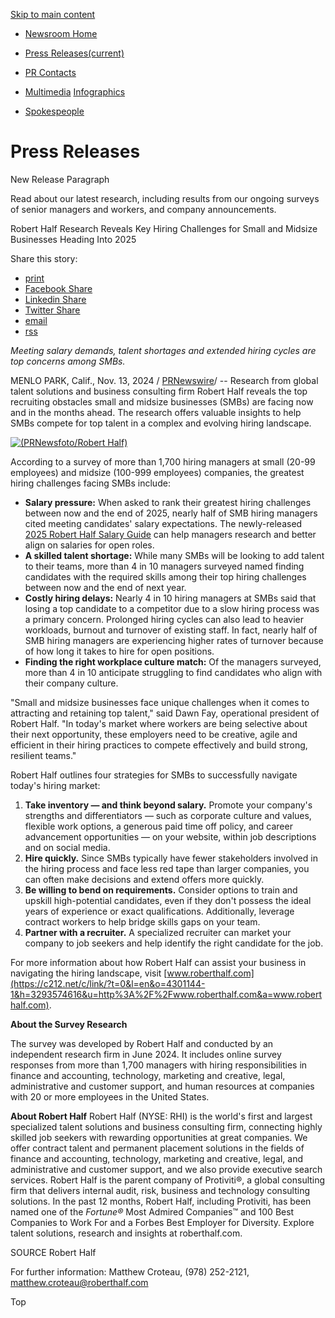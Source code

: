 [Skip to main content](https://press.roberthalf.com/2024-11-13-Robert-Half-Research-Reveals-Key-Hiring-Challenges-for-Small-and-Midsize-Businesses-Heading-Into-2025#maincontent)

- [Newsroom Home](https://press.roberthalf.com/newsroom-home)
- [Press Releases(current)](https://press.roberthalf.com/news_releases)
- [PR Contacts](https://press.roberthalf.com/contacts)
- [Multimedia](https://press.roberthalf.com/multimedia)
[Infographics](https://press.roberthalf.com/infographics)

- [Spokespeople](https://press.roberthalf.com/spokespeople)

# Press Releases

New Release Paragraph

Read about our latest research, including results from our ongoing surveys of senior managers and workers, and company announcements.

Robert Half Research Reveals Key Hiring Challenges for Small and Midsize Businesses Heading Into 2025

Share this story:

- [print](https://press.roberthalf.com/2024-11-13-Robert-Half-Research-Reveals-Key-Hiring-Challenges-for-Small-and-Midsize-Businesses-Heading-Into-2025#print "print")
- [Facebook Share](https://www.facebook.com/sharer/sharer.php?u=https%3A%2F%2Fpress.roberthalf.com%2Findex.php%3Fs%3D487%26item%3D122876 "Facebook Share")
- [Linkedin Share](https://www.linkedin.com/shareArticle?mini=true&url=https%3A%2F%2Fpress.roberthalf.com%2Findex.php%3Fs%3D487%26item%3D122876 "Linkedin Share")
- [Twitter Share](https://twitter.com/share?url=https%3A%2F%2Fpress.roberthalf.com%2Findex.php%3Fs%3D487%26item%3D122876 "Twitter Share")
- [email](https://press.roberthalf.com/2024-11-13-Robert-Half-Research-Reveals-Key-Hiring-Challenges-for-Small-and-Midsize-Businesses-Heading-Into-2025#email "email")
- [rss](https://press.roberthalf.com/rss-feed?rsspage=487 "rss")

_Meeting salary demands, talent shortages and extended hiring cycles are top concerns among SMBs._

MENLO PARK, Calif., Nov. 13, 2024 / [PRNewswire](http://www.prnewswire.com/)/ -- Research from global talent solutions and business consulting firm Robert Half reveals the top recruiting obstacles small and midsize businesses (SMBs) are facing now and in the months ahead. The research offers valuable insights to help SMBs compete for top talent in a complex and evolving hiring landscape.

[![(PRNewsfoto/Robert Half)](https://mma.prnewswire.com/media/2188927/Robert_Half_v2_Logo.jpg)](https://mma.prnewswire.com/media/2188927/Robert_Half_v2_Logo.html)

According to a survey of more than 1,700 hiring managers at small (20-99 employees) and midsize (100-999 employees) companies, the greatest hiring challenges facing SMBs include:

- **Salary pressure:** When asked to rank their greatest hiring challenges between now and the end of 2025, nearly half of SMB hiring managers cited meeting candidates' salary expectations. The newly-released [2025 Robert Half Salary Guide](https://c212.net/c/link/?t=0&l=en&o=4301144-1&h=4124570937&u=https%3A%2F%2Fwww.roberthalf.com%2Fus%2Fen%2Finsights%2Fsalary-guide%3Futm_source%3Dpr%26utm_medium%3Dpublic-relation&a=2025+Robert+Half+Salary+Guide) can help managers research and better align on salaries for open roles.
- **A skilled talent shortage:** While many SMBs will be looking to add talent to their teams, more than 4 in 10 managers surveyed named finding candidates with the required skills among their top hiring challenges between now and the end of next year.
- **Costly hiring delays:** Nearly 4 in 10 hiring managers at SMBs said that losing a top candidate to a competitor due to a slow hiring process was a primary concern. Prolonged hiring cycles can also lead to heavier workloads, burnout and turnover of existing staff. In fact, nearly half of SMB hiring managers are experiencing higher rates of turnover because of how long it takes to hire for open positions.
- **Finding the right workplace culture match:** Of the managers surveyed, more than 4 in 10 anticipate struggling to find candidates who align with their company culture.

"Small and midsize businesses face unique challenges when it comes to attracting and retaining top talent," said Dawn Fay, operational president of Robert Half. "In today's market where workers are being selective about their next opportunity, these employers need to be creative, agile and efficient in their hiring practices to compete effectively and build strong, resilient teams."

Robert Half outlines four strategies for SMBs to successfully navigate today's hiring market:

1. **Take inventory — and think beyond salary.** Promote your company's strengths and differentiators — such as corporate culture and values, flexible work options, a generous paid time off policy, and career advancement opportunities — on your website, within job descriptions and on social media.
2. **Hire quickly.** Since SMBs typically have fewer stakeholders involved in the hiring process and face less red tape than larger companies, you can often make decisions and extend offers more quickly.
3. **Be willing to bend on requirements.** Consider options to train and upskill high-potential candidates, even if they don't possess the ideal years of experience or exact qualifications. Additionally, leverage contract workers to help bridge skills gaps on your team.
4. **Partner with a recruiter.** A specialized recruiter can market your company to job seekers and help identify the right candidate for the job.

For more information about how Robert Half can assist your business in navigating the hiring landscape, visit [www.roberthalf.com](https://c212.net/c/link/?t=0&l=en&o=4301144-1&h=3293574616&u=http%3A%2F%2Fwww.roberthalf.com&a=www.roberthalf.com).

**About the Survey Research**

The survey was developed by Robert Half and conducted by an independent research firm in June 2024. It includes online survey responses from more than 1,700 managers with hiring responsibilities in finance and accounting, technology, marketing and creative, legal, administrative and customer support, and human resources at companies with 20 or more employees in the United States.

**About Robert Half** Robert Half (NYSE: RHI) is the world's first and largest specialized talent solutions and business consulting firm, connecting highly skilled job seekers with rewarding opportunities at great companies. We offer contract talent and permanent placement solutions in the fields of finance and accounting, technology, marketing and creative, legal, and administrative and customer support, and we also provide executive search services. Robert Half is the parent company of Protiviti®, a global consulting firm that delivers internal audit, risk, business and technology consulting solutions. In the past 12 months, Robert Half, including Protiviti, has been named one of the _Fortune®_ Most Admired Companies™ and 100 Best Companies to Work For and a Forbes Best Employer for Diversity. Explore talent solutions, research and insights at roberthalf.com.

SOURCE Robert Half

For further information: Matthew Croteau, (978) 252-2121, matthew.croteau@roberthalf.com

Top